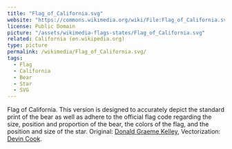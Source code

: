 ```yaml
---
title: "Flag_of_California.svg"
website: "https://commons.wikimedia.org/wiki/File:Flag_of_California.svg"
license: Public Domain
picture: "/assets/wikimedia-flags-states/Flag_of_California.svg"
related: California (en.wikipedia.org)
type: picture
permalink: /wikimedia/Flag_of_California.svg/
tags:
  - Flag
  - California
  - Bear
  - Star
  - SVG
---
```

Flag of California. This version is designed to accurately depict the standard print of the bear as well as adhere to the official flag code regarding the size, position and proportion of the bear, the colors of the flag, and the position and size of the star. Original: [Donald Graeme Kelley](https://en.wikipedia.org/wiki/Donald_Graeme_Kelley), Vectorization: [Devin Cook](https://en.wikipedia.org/wiki/en:User:DevinCook).
